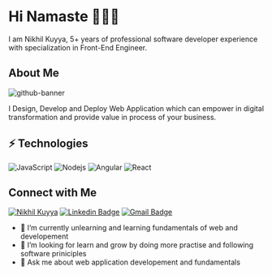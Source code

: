 # Hi Namaste 👨🏼‍💻
I am Nikhil Kuyya, 5+ years of professional software developer experience with specialization in Front-End Engineer.

## About Me
![github-banner](https://user-images.githubusercontent.com/22116816/185395501-8a5c4e4d-1996-4641-b2df-83120c2cde42.png)

I Design, Develop and Deploy Web Application which can empower in digital transformation and provide value in process of your business.


## ⚡ Technologies

![JavaScript](https://img.shields.io/badge/-JavaScript-black?style=flat-square&logo=javascript)
![Nodejs](https://img.shields.io/badge/-Nodejs-black?style=flat-square&logo=Node.js)
![Angular](https://img.shields.io/badge/-Angular-black?style=flat-square&logo=angular)
![React](https://img.shields.io/badge/-React-black?style=flat-square&logo=react)
<!-- ![Python](https://img.shields.io/badge/-Python-black?style=flat-square&logo=Python) -->





## Connect with Me
[![Nikhil Kuyya](https://img.shields.io/twitter/follow/nikhilkuyya?label=Nikhil%20Kuyya&style=social)](https://twitter.com/NikhilKuyya)
[![Linkedin Badge](https://img.shields.io/badge/-nikhilkuyya-blue?style=flat-square&logo=Linkedin&logoColor=white&link=https://www.linkedin.com/in/nikhil-kuyya/)](https://www.linkedin.com/in/nikhil-kuyya/)
[![Gmail Badge](https://img.shields.io/badge/-jobsfornikhilkuyya@gmail.com-c14438?style=flat-square&logo=Gmail&logoColor=white&link=mailto:jobsfornikhilkuyya@gmail.com)](mailto:jobsfornikhilkuyya@gmail.com)


- 🌱 I’m currently unlearning and learning fundamentals of web and developement
- 🤔 I’m looking for learn and grow by doing more practise and following software priniciples
- 💬 Ask me about web application developement and fundamentals
